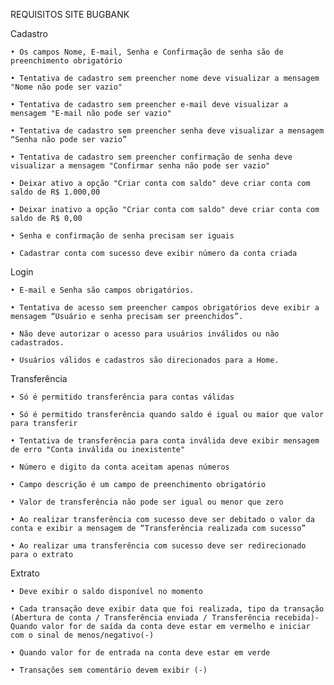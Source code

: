 REQUISITOS SITE BUGBANK

Cadastro

    • Os campos Nome, E-mail, Senha e Confirmação de senha são de preenchimento obrigatório
      
    • Tentativa de cadastro sem preencher nome deve visualizar a mensagem "Nome não pode ser vazio"
      
    • Tentativa de cadastro sem preencher e-mail deve visualizar a mensagem "E-mail não pode ser vazio"
      
    • Tentativa de cadastro sem preencher senha deve visualizar a mensagem “Senha não pode ser vazio”
      
    • Tentativa de cadastro sem preencher confirmação de senha deve visualizar a mensagem "Confirmar senha não pode ser vazio"

    • Deixar ativo a opção "Criar conta com saldo" deve criar conta com saldo de R$ 1.000,00
      
    • Deixar inativo a opção "Criar conta com saldo" deve criar conta com saldo de R$ 0,00
      
    • Senha e confirmação de senha precisam ser iguais
      
    • Cadastrar conta com sucesso deve exibir número da conta criada



Login

    • E-mail e Senha são campos obrigatórios.
      
    • Tentativa de acesso sem preencher campos obrigatórios deve exibir a mensagem “Usuário e senha precisam ser preenchidos”.
      
    • Não deve autorizar o acesso para usuários inválidos ou não cadastrados.
      
    • Usuários válidos e cadastros são direcionados para a Home.



Transferência

    • Só é permitido transferência para contas válidas
      
    • Só é permitido transferência quando saldo é igual ou maior que valor para transferir
      
    • Tentativa de transferência para conta inválida deve exibir mensagem de erro "Conta inválida ou inexistente"
      
    • Número e digito da conta aceitam apenas números
      
    • Campo descrição é um campo de preenchimento obrigatório
      
    • Valor de transferência não pode ser igual ou menor que zero
      
    • Ao realizar transferência com sucesso deve ser debitado o valor da conta e exibir a mensagem de “Transferência realizada com sucesso”
      
    • Ao realizar uma transferência com sucesso deve ser redirecionado para o extrato


Extrato

    • Deve exibir o saldo disponível no momento
      
    • Cada transação deve exibir data que foi realizada, tipo da transação (Abertura de conta / Transferência enviada / Transferência recebida)- Quando valor for de saída da conta deve estar em vermelho e iniciar com o sinal de menos/negativo(-)
      
    • Quando valor for de entrada na conta deve estar em verde
      
    • Transações sem comentário devem exibir (-)